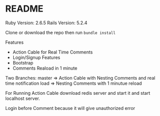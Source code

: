 # README
Ruby Version: 2.6.5
Rails Version: 5.2.4

Clone or download the repo then run
```bundle install```

Features
- Action Cable for Real Time Comments
- Login/Signup Features
- Bootstrap
- Comments Reaload in 1 minute

Two Branches: 
master => Action Cable with Nesting Comments and real time notification
load   => Nesting Comments with 1 minutue reload

For Running Action Cable download redis server and start it and start localhost server.

Login before Comment because it will give unauthorized error
